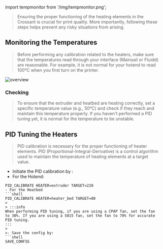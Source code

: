 import tempmonitor from '/img/tempmonitor.png';

>Ensuring the proper functioning of the heating elements in the Crossant is crucial for print quality. More importantly, following these steps helps prevent any risky situations from arising.

## Monitoring the Temperatures
>Before performing any calibration related to the heaters, make sure that the temperatures read through your interface (Mainsail or Fluidd) are reasonable. For example, it is not normal for your hotend to read 100°C when you first turn on the printer.
<div style={{textAlign: 'center'}}>
  <img src={tempmonitor} alt="overview" style={{width: 1000, opacity: 1}}/>
  </div>

### Checking
>To ensure that the extruder and heatbed are heating correctly, set a specific temperature value (e.g., 50°C) and check if they reach and maintain this temperature properly. If you haven't performed a PID tuning yet, it is normal for the temperature to be unstable.


## PID Tuning the Heaters
>PID calibration is necessary for the proper functioning of heater elements. PID (Proportional-Integral-Derivative) is a control algorithm used to maintain the temperature of heating elements at a target value.
- Initiate the PID calibration by :
- For the Hotend:
 ```shell
PID_CALIBRATE HEATER=extruder TARGET=220
- For the Heatbed
 ```shell
PID_CALIBRATE HEATER=heater_bed TARGET=80
>
> :::info
When performing PID tuning, if you are using a CPAP fan, set the fan to 30%. If you are using a 5015 fan, set the fan to 70% for accurate PID tuning.
:::
>
>- Save the config by:
 ```shell
SAVE_CONFIG

